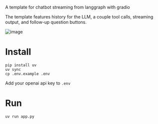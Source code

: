 A template for chatbot streaming from langgraph with gradio

The template features history for the LLM, a couple tool calls, streaming output, and follow-up question buttons.

![image](https://github.com/user-attachments/assets/d98bd033-128e-427a-9d8e-a79eabeb338f)


# Install

    pip install uv
    uv sync
    cp .env.example .env

Add your openai api key to `.env`

# Run

    uv run app.py

